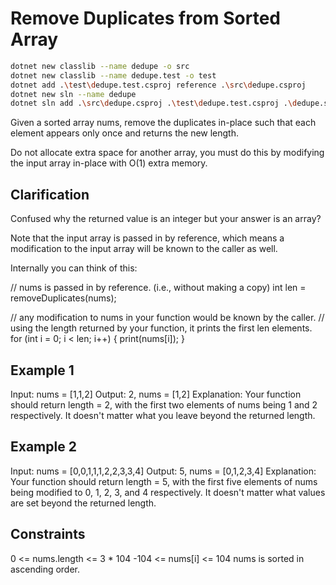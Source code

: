 # Remove Duplicates from Sorted Array

```bash
dotnet new classlib --name dedupe -o src
dotnet new classlib --name dedupe.test -o test
dotnet add .\test\dedupe.test.csproj reference .\src\dedupe.csproj
dotnet new sln --name dedupe
dotnet sln add .\src\dedupe.csproj .\test\dedupe.test.csproj .\dedupe.sln
```

Given a sorted array nums, remove the duplicates in-place such that each element appears only once and returns the new length.

Do not allocate extra space for another array, you must do this by modifying the input array in-place with O(1) extra memory.

## Clarification

Confused why the returned value is an integer but your answer is an array?

Note that the input array is passed in by reference, which means a modification to the input array will be known to the caller as well.

Internally you can think of this:

// nums is passed in by reference. (i.e., without making a copy)
int len = removeDuplicates(nums);

// any modification to nums in your function would be known by the caller.
// using the length returned by your function, it prints the first len elements.
for (int i = 0; i < len; i++) {
    print(nums[i]);
}

## Example 1

Input: nums = [1,1,2]
Output: 2, nums = [1,2]
Explanation: Your function should return length = 2, with the first two elements of nums being 1 and 2 respectively. It doesn't matter what you leave beyond the returned length.

## Example 2

Input: nums = [0,0,1,1,1,2,2,3,3,4]
Output: 5, nums = [0,1,2,3,4]
Explanation: Your function should return length = 5, with the first five elements of nums being modified to 0, 1, 2, 3, and 4 respectively. It doesn't matter what values are set beyond the returned length.

## Constraints

0 <= nums.length <= 3 * 104
-104 <= nums[i] <= 104
nums is sorted in ascending order.
